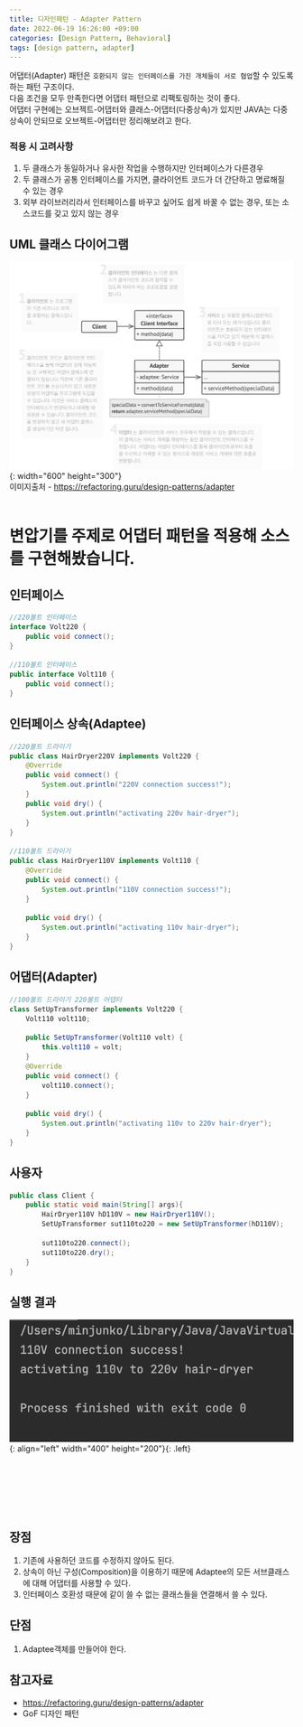 ```yaml
---
title: 디자인패턴 - Adapter Pattern
date: 2022-06-19 16:26:00 +09:00
categories: [Design Pattern, Behavioral]
tags: [design pattern, adapter]
---
```


어댑터(Adapter) 패턴은 `호환되지 않는 인터페이스를 가진 개체들이 서로 협업`할 수 있도록 하는 패턴 구조이다.<br>
다음 조건을 모두 만족한다면 어댑터 패턴으로 리팩토링하는 것이 좋다.<br>
어댑터 구현에는 오브젝트-어댑터와 클래스-어댑터(다중상속)가 있지만 JAVA는 다중상속이 안되므로 오브젝트-어댑터만 정리해보려고 한다.<br>

### 적용 시 고려사항

<ol>
    <li>두 클래스가 동일하거나 유사한 작업을 수행하지만 인터페이스가 다른경우</li>
    <li>두 클래스가 공통 인터페이스를 가지면, 클라이언트 코드가 더 간단하고 명료해질 수 있는 경우</li>
    <li>외부 라이브러리라서 인터페이스를 바꾸고 싶어도 쉽게 바꿀 수 없는 경우, 또는 소스코드를 갖고 있지 않는 경우</li>
</ol>

## UML 클래스 다이어그램

![adapter uml](/assets/img/posts/design-pattern/2022-06-19-adapter-1.png){: width="600" height="300"}<br>
이미지출처 - <https://refactoring.guru/design-patterns/adapter><br><br>

# 변압기를 주제로 어댑터 패턴을 적용해 소스를 구현해봤습니다.

## 인터페이스

```java
//220볼트 인터페이스
interface Volt220 {
    public void connect();
}

//110볼트 인터페이스
public interface Volt110 {
    public void connect();   
}
```

## 인터페이스 상속(Adaptee)

```java
//220볼트 드라이기
public class HairDryer220V implements Volt220 {
    @Override
    public void connect() {
        System.out.println("220V connection success!");
    }
    public void dry() {
        System.out.println("activating 220v hair-dryer");
    }
}

//110볼트 드라이기
public class HairDryer110V implements Volt110 {
    @Override
    public void connect() {
        System.out.println("110V connection success!");
    }

    public void dry() {
        System.out.println("activating 110v hair-dryer");
    }
}
```

## 어댑터(Adapter)

```java
//100볼트 드라이기 220볼트 어댑터
class SetUpTransformer implements Volt220 {
    Volt110 volt110;

    public SetUpTransformer(Volt110 volt) {
        this.volt110 = volt;
    }
    @Override
    public void connect() {
        volt110.connect();
    }

    public void dry() {
        System.out.println("activating 110v to 220v hair-dryer");
    }
}
```

## 사용자

```java
public class Client {
    public static void main(String[] args){
        HairDryer110V hD110V = new HairDryer110V();
        SetUpTransformer sut110to220 = new SetUpTransformer(hD110V);

        sut110to220.connect();
        sut110to220.dry();
    }
}
```

## 실행 결과

![result](/assets/img/posts/design-pattern/2022-06-19-adapter-2.png){: align="left" width="400" height="200"}{: .left}<br><br><br><br><br><br><br>

## 장점
<ol>
    <li>기존에 사용하던 코드를 수정하지 않아도 된다.</li>
    <li>상속이 아닌 구성(Composition)을 이용하기 때문에 Adaptee의 모든 서브클래스에 대해 어댑터를 사용할 수 있다.</li>
    <li>인터페이스 호환성 때문에 같이 쓸 수 없는 클래스들을 연결해서 쓸 수 있다.</li>
</ol>

## 단점
<ol>
    <li>Adaptee객체를 만들어야 한다.</li>
</ol>

## 참고자료

- <https://refactoring.guru/design-patterns/adapter>
- GoF 디자인 패턴

